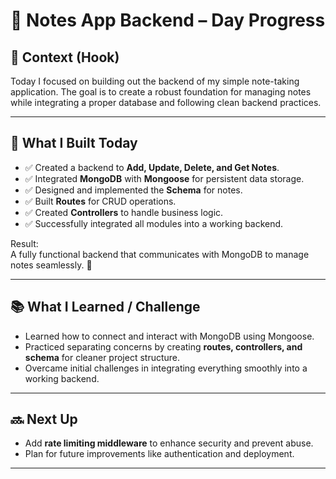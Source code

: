 # 📝 Notes App Backend – Day Progress

## 🌟 Context (Hook)
Today I focused on building out the backend of my simple note-taking application. The goal is to create a robust foundation for managing notes while integrating a proper database and following clean backend practices.

---

## 🚀 What I Built Today
- ✅ Created a backend to **Add, Update, Delete, and Get Notes**.  
- ✅ Integrated **MongoDB** with **Mongoose** for persistent data storage.  
- ✅ Designed and implemented the **Schema** for notes.  
- ✅ Built **Routes** for CRUD operations.  
- ✅ Created **Controllers** to handle business logic.  
- ✅ Successfully integrated all modules into a working backend.  

Result:  
A fully functional backend that communicates with MongoDB to manage notes seamlessly. 🎉  

---

## 📚 What I Learned / Challenge
- Learned how to connect and interact with MongoDB using Mongoose.  
- Practiced separating concerns by creating **routes, controllers, and schema** for cleaner project structure.  
- Overcame initial challenges in integrating everything smoothly into a working backend.  

---

## 🔜 Next Up
- Add **rate limiting middleware** to enhance security and prevent abuse.  
- Plan for future improvements like authentication and deployment.  

---
